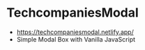 # TechcompaniesModal
 - https://techcompaniesmodal.netlify.app/
 - Simple Modal Box with Vanilla JavaScript
 
